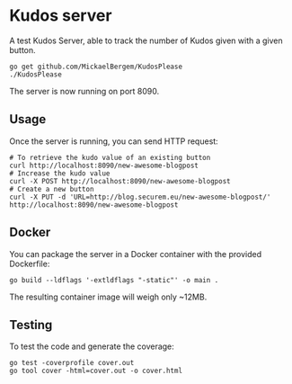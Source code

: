# Kudos server

A test Kudos Server, able to track the number of Kudos given with a given
button.

    go get github.com/MickaelBergem/KudosPlease
    ./KudosPlease

The server is now running on port 8090.

## Usage

Once the server is running, you can send HTTP request:

    # To retrieve the kudo value of an existing button
    curl http://localhost:8090/new-awesome-blogpost
    # Increase the kudo value
    curl -X POST http://localhost:8090/new-awesome-blogpost
    # Create a new button
    curl -X PUT -d 'URL=http://blog.securem.eu/new-awesome-blogpost/' http://localhost:8090/new-awesome-blogpost

## Docker

You can package the server in a Docker container with the provided Dockerfile:

    go build --ldflags '-extldflags "-static"' -o main .

The resulting container image will weigh only ~12MB.

## Testing

To test the code and generate the coverage:

    go test -coverprofile cover.out
    go tool cover -html=cover.out -o cover.html
